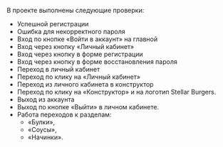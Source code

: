 В проекте выполнены следующие проверки:
- Успешной регистрации
- Ошибка для некорректного пароля
- Вход по кнопке «Войти в аккаунт» на главной
- Вход через кнопку «Личный кабинет»
- Вход через кнопку в форме регистрации
- Вход через кнопку в форме восстановления пароля
- Переход в личный кабинет 
- Переход по клику на «Личный кабинет»
- Переход из личного кабинета в конструктор 
- Переход по клику на «Конструктор» и на логотип Stellar Burgers.
- Выход из аккаунта
- Выход по кнопке «Выйти» в личном кабинете.
- Работа переходов к разделам:
    - «Булки»,
    - «Соусы»,
    - «Начинки».